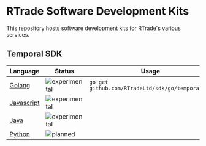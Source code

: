 # RTrade Software Development Kits

This repository hosts software development kits for RTrade's various services.

## Temporal SDK

| Language                     | Status                                                                    | Usage                                            | Examples                      |
|------------------------------|---------------------------------------------------------------------------|--------------------------------------------------|-------------------------------|
| [Golang](/go/temporal)       | ![experimental](https://img.shields.io/badge/status-experimental-red.svg) | `go get github.com/RTradeLtd/sdk/go/temporal...` | [`docs/examples/go`](/examples/go) |
| [Javascript](/js/temporal)   | ![experimental](https://img.shields.io/badge/status-experimental-red.svg) |                                                  |                               |
| [Java](/java/cloud/temporal) | ![experimental](https://img.shields.io/badge/status-experimental-red.svg) |                                                  |                               |
| [Python](/python/temporal)   | ![planned](https://img.shields.io/badge/status-planned-yellow.svg)        |                                                  |                               |
